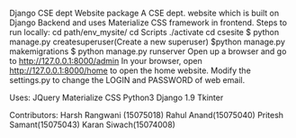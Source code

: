 Django CSE dept Website package
A CSE dept. website which is built on Django Backend and uses Materialize CSS framework in frontend. 
Steps to run locally:
cd path/env_mysite/
cd Scripts
./activate
cd csesite
$ python manage.py createsuperuser(Create a new superuser)
$python manage.py makemigrations
$ python manage.py runserver 
Open up a browser and go to http://127.0.0.1:8000/admin
In your browser, open http://127.0.0.1:8000/home to open the home website.
Modify the settings.py to change the LOGIN and PASSWORD of web email.

Uses:
JQuery
Materialize CSS
Python3
Django 1.9
Tkinter

Contributors:
Harsh Rangwani (15075018)
Rahul Anand(15075040)
Pritesh Samant(15075043)
Karan Siwach(15074008)
